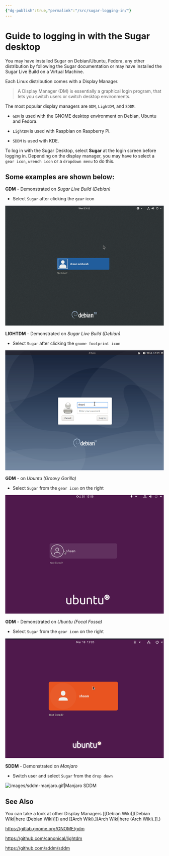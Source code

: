 ```yaml
---
{"dg-publish":true,"permalink":"/src/sugar-logging-in/"}
---
```


# Guide to logging in with the Sugar desktop

  

You may have installed Sugar on Debian/Ubuntu, Fedora, any other distribution by following the Sugar documentation or may have installed the Sugar Live Build on a Virtual Machine.

  

Each Linux distribution comes with a Display Manager. 

> A Display Manager (DM) is essentially a graphical login program, that
> lets you switch users or switch desktop environments.

The most popular display managers are `GDM`, `LightDM`, and `SDDM`.

* `GDM` is used with the GNOME desktop environment on Debian, Ubuntu and Fedora.

* `LightDM` is used with Raspbian on Raspberry Pi.

* `SDDM` is used with KDE.

To log in with the Sugar Desktop, select **Sugar** at the login screen before logging in.  Depending on the display manager, you may have to select a `gear icon`, `wrench icon` or a `dropdown menu` to do this.

  

## Some examples are shown below:

  

**GDM** - Demonstrated on *Sugar Live Build (Debian)*

* Select `Sugar` after clicking the `gear` icon

![images/gdm3-sugar-live-build.gif|Live Build Debian GDM](/img/user/src/images/gdm3-sugar-live-build.gif)

**LIGHTDM** - Demonstrated on *Sugar Live Build (Debian)*

* Select `Sugar` after clicking the `gnome footprint icon`

![images/lightdm-sugar-live-build.gif|Live Build Debian LIGHTDM](/img/user/src/images/lightdm-sugar-live-build.gif)

  

**GDM** - on *Ubuntu (Groovy Gorilla)*

* Select `Sugar` from the `gear icon` on the right

![images/gdm3-ubuntu-20.10.gif|Ubuntu Groovy Gorilla GDM](/img/user/src/images/gdm3-ubuntu-20.10.gif)

**GDM** - Demonstrated on *Ubuntu (Focal Fossa)*

* Select `Sugar` from the `gear icon` on the right

![images/gdm3-ubuntu-20.04.gif|Ubuntu Focal Fossa GDM](/img/user/src/images/gdm3-ubuntu-20.04.gif)
  

**SDDM** - Demonstrated on *Manjaro*

* Switch user and select `Sugar` from the `drop down`

![images/sddm-manjaro.gif|Manjaro SDDM](/img/user/src/images/sddm-manjaro.gif)


## See Also

You can take a look at other Display Managers [[Debian Wiki)](Debian Wiki\|here (Debian Wiki)]]) and [[Arch Wiki).](Arch Wiki\|here (Arch Wiki).]].)

https://gitlab.gnome.org/GNOME/gdm

https://github.com/canonical/lightdm

https://github.com/sddm/sddm
